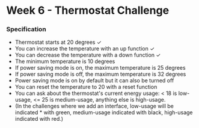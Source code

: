 # Week 6 - Thermostat Challenge
### Specification

* Thermostat starts at 20 degrees ✓
* You can increase the temperature with an up function ✓
* You can decrease the temperature with a down function ✓
* The minimum temperature is 10 degrees
* If power saving mode is on, the maximum temperature is 25 degrees
* If power saving mode is off, the maximum temperature is 32 degrees
* Power saving mode is on by default but it can also be turned off
* You can reset the temperature to 20 with a reset function
* You can ask about the thermostat's current energy usage: < 18 is low-usage, <= 25 is medium-usage, anything else is high-usage.
* (In the challenges where we add an interface, low-usage will be indicated * with green, medium-usage indicated with black, high-usage indicated with red.)
